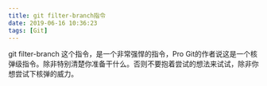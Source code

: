 ```yaml
---
title: git filter-branch指令
date: 2019-06-16 10:36:23
tags: [Git]
---
```

git filter-branch 这个指令，是一个非常强悍的指令，Pro Git的作者说这是一个核弹级指令。除非特别清楚你准备干什么。否则不要抱着尝试的想法来试试，除非你想尝试下核弹的威力。
<!--more-->     
